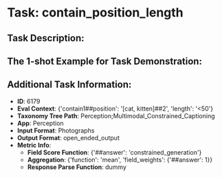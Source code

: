# Task: contain_position_length

## Task Description:



## The 1-shot Example for Task Demonstration:



## Additional Task Information:

- **ID**: 6179
- **Eval Context**: {'contain1##position': '[cat, kitten]##2', 'length': '<50'}
- **Taxonomy Tree Path**: Perception;Multimodal_Constrained_Captioning
- **App**: Perception
- **Input Format**: Photographs
- **Output Format**: open_ended_output
- **Metric Info**:
  - **Field Score Function**: {'##answer': 'constrained_generation'}
  - **Aggregation**: {'function': 'mean', 'field_weights': {'##answer': 1}}
  - **Response Parse Function**: dummy
